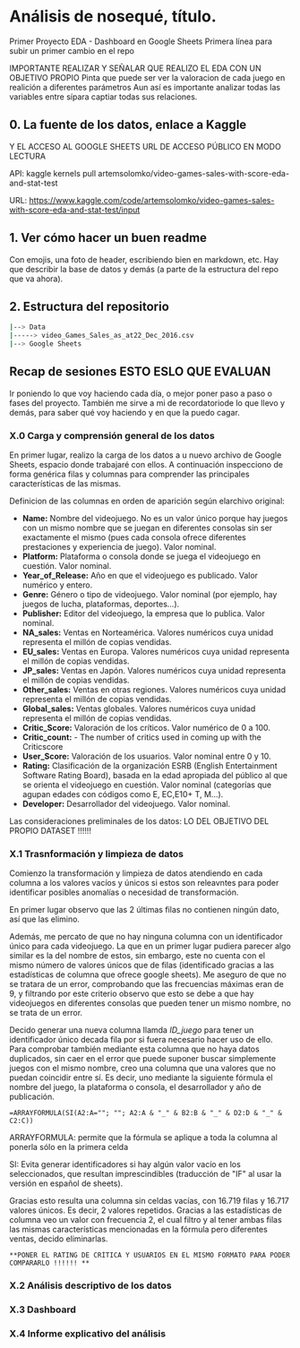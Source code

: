 # Análisis de  nosequé, título.
Primer Proyecto EDA - Dashboard en Google Sheets
Primera línea para subir un primer cambio en el repo 


IMPORTANTE REALIZAR Y SEÑALAR QUE REALIZO EL EDA CON UN OBJETIVO PROPIO
Pinta que puede ser ver la valoracion de cada juego en realición a diferentes parámetros
Aun así es importante analizar todas las variables entre sípara captiar todas sus relaciones.

## 0. La fuente de los datos, enlace a Kaggle 
Y EL ACCESO AL GOOGLE SHEETS URL DE ACCESO PÚBLICO EN MODO LECTURA

API: kaggle kernels pull artemsolomko/video-games-sales-with-score-eda-and-stat-test 

URL: https://www.kaggle.com/code/artemsolomko/video-games-sales-with-score-eda-and-stat-test/input 

## 1. Ver cómo hacer un buen readme
Con emojis, una foto de header, escribiendo bien en markdown, etc. Hay que describir la base de datos y demás (a parte de la estructura del repo que va ahora).

## 2. Estructura del repositorio
```bash
|--> Data
|-----> video_Games_Sales_as_at22_Dec_2016.csv
|--> Google Sheets

```


## Recap de sesiones ESTO ESLO QUE EVALUAN 
Ir poniendo lo que voy haciendo cada día, o mejor poner paso a paso o fases del proyecto. También me sirve a mi de recordatoriode lo que llevo y demás, para saber qué voy haciendo y en que la puedo cagar. 

### X.0 Carga y comprensión general de los datos
En primer lugar, realizo la carga de los datos a u nuevo archivo de  Google Sheets, espacio donde trabajaré con ellos. A continuación inspecciono de forma genérica filas y columnas para comprender las principales características de las mismas.

Definicion de las columnas en orden de aparición según elarchivo original:

- **Name:** Nombre del videojuego. No es un valor único porque hay juegos con un mismo nombre que se juegan en diferentes consolas sin ser exactamente el mismo (pues cada consola ofrece diferentes prestaciones y experiencia de juego). Valor nominal.
- **Platform:** Plataforma o consola donde se juega el videojuego en cuestión. Valor nominal.
- **Year_of_Release:** Año en que el videojuego es publicado. Valor numérico y entero.
- **Genre:** Género o tipo de videojuego. Valor nominal (por ejemplo, hay juegos de lucha, plataformas, deportes...). 
- **Publisher:** Editor del videojuego, la empresa que lo publica. Valor nominal.
- **NA_sales:** Ventas en Norteamérica. Valores numéricos cuya unidad representa el millón de copias vendidas. 
- **EU_sales:** Ventas en Europa. Valores numéricos cuya unidad representa el millón de copias vendidas. 
- **JP_sales:** Ventas en Japón. Valores numéricos cuya unidad representa el millón de copias vendidas. 
- **Other_sales:** Ventas en otras regiones. Valores numéricos cuya unidad representa el millón de copias vendidas. 
- **Global_sales:** Ventas globales. Valores numéricos cuya unidad representa el millón de copias vendidas. 
- **Critic_Score:** Valoración de los críticos. Valor numérico de 0 a 100.
- **Critic_count:** - The number of critics used in coming up with the Criticscore
- **User_Score:** Valoración de los usuarios. Valor nominal entre 0 y 10.
- **Rating:** Clasificación de la organización ESRB (English Entertainment Software Rating Board), basada en la edad apropiada del público al que se orienta el videojuego en cuestión. Valor nominal (categorías que agupan edades con códigos como E, EC,E10+ T, M...). 
- **Developer:** Desarrollador del videojuego. Valor nominal.

Las consideraciones preliminales de los datos: LO DEL OBJETIVO DEL PROPIO DATASET !!!!!!

### X.1 Trasnformación y limpieza de datos
Comienzo la transformación y limpieza de datos atendiendo en cada columna a los valores vacíos y únicos si estos son releavntes para poder identificar posibles anomalías o necesidad de transformación.

En primer lugar observo que las 2 últimas filas no contienen ningún dato, así que las elimino.

Además, me percato de que no hay ninguna columna con un identificador único para cada videojuego. La que en un primer lugar pudiera parecer algo similar es la del nombre de estos, sin embargo, este no cuenta con el mismo número de valores únicos que de filas (identificado gracias a las estadísticas de columna que ofrece google sheets). Me aseguro de que no se tratara de un error, comprobando que las frecuencias máximas eran de 9, y filtrando por este criterio observo que esto se debe a que hay videojuegos en diferentes consolas que pueden tener un mismo nombre, no se trata de un error. 

Decido generar una nueva columna llamda _ID_juego_ para tener un identificador único decada fila por si fuera necesario hacer uso de ello. Para comprobar también mediante esta columna que no haya datos duplicados, sin caer en el error que puede suponer buscar simplemente juegos con el mismo nombre, creo una columna que una valores que no puedan coincidir entre sí. Es decir, uno mediante la siguiente fórmula el nombre del juego, la plataforma o consola, el desarrollador y año de publicación.

```
=ARRAYFORMULA(SI(A2:A=""; ""; A2:A & "_" & B2:B & "_" & D2:D & "_" & C2:C)) 
```
ARRAYFORMULA: permite que la fórmula se aplique a toda la columna al ponerla sólo en la primera celda

SI: Evita generar identificadores si hay algún valor vacío en los seleccionados, que resultan imprescindibles (traducción de "IF" al usar la versión en español de sheets).

Gracias esto resulta una columna sin celdas vacías, con 16.719 filas y 16.717 valores únicos. Es decir, 2 valores repetidos. Gracias a las estadísticas de columna veo un valor con frecuencia 2, el cual filtro y al tener ambas filas las mismas características mencionadas en la fórmula pero diferentes ventas, decido eliminarlas.  

```
**PONER EL RATING DE CRÍTICA Y USUARIOS EN EL MISMO FORMATO PARA PODER COMPARARLO !!!!!! **  
```

### X.2 Análisis descriptivo de los datos 

### X.3 Dashboard

### X.4 Informe explicativo del análisis 
